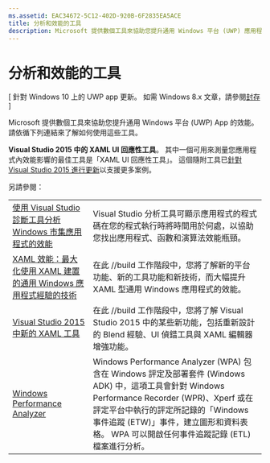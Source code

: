 ```yaml
---
ms.assetid: EAC34672-5C12-402D-920B-6F2835EA5ACE
title: 分析和效能的工具
description: Microsoft 提供數個工具來協助您提升通用 Windows 平台 (UWP) 應用程式的效能。
---
```

# 分析和效能的工具

\[ 針對 Windows 10 上的 UWP app 更新。 如需 Windows 8.x 文章，請參閱[封存](http://go.microsoft.com/fwlink/p/?linkid=619132) \]

Microsoft 提供數個工具來協助您提升通用 Windows 平台 (UWP) App 的效能。 請依循下列連結來了解如何使用這些工具。

**Visual Studio 2015 中的 XAML UI 回應性工具**。 其中一個可用來測量您應用程式內效能影響的最佳工具是「XAML UI 回應性工具」。 這個隨附工具已[針對 Visual Studio 2015 進行更新](http://blogs.msdn.com/b/wpf/archive/2015/01/14/new-ui-performance-analysis-tool-for-wpf-applications.aspx)以支援更多案例。

另請參閱：

|           |             |
|-----------|-------------|
| [使用 Visual Studio 診斷工具分析 Windows 市集應用程式的效能](https://msdn.microsoft.com/en-us/library/windows/apps/xaml/hh696636.aspx) | Visual Studio 分析工具可顯示應用程式的程式碼在您的程式執行時將時間用於何處，以協助您找出應用程式、函數和演算法效能瓶頸。 |
| [XAML 效能：最大化使用 XAML 建置的通用 Windows 應用程式經驗的技術](https://channel9.msdn.com/Events/Build/2015/3-698) | 在此 //build 工作階段中，您將了解新的平台功能、新的工具功能和新技術，而大幅提升 XAML 型通用 Windows 應用程式的效能。 |
| [Visual Studio 2015 中新的 XAML 工具](https://channel9.msdn.com/Events/Build/2015/2-697) | 在此 //build 工作階段中，您將了解 Visual Studio 2015 中的某些新功能，包括重新設計的 Blend 經驗、UI 偵錯工具與 XAML 編輯器增強功能。 |
| [Windows Performance Analyzer](https://msdn.microsoft.com/en-us/library/windows/apps/xaml/hh448170.aspx) | Windows Performance Analyzer (WPA) 包含在 Windows 評定及部署套件 (Windows ADK) 中，這項工具會針對 Windows Performance Recorder (WPR)、Xperf 或在評定平台中執行的評定所記錄的「Windows 事件追蹤 (ETW)」事件，建立圖形和資料表格。 WPA 可以開啟任何事件追蹤記錄 (ETL) 檔案進行分析。 |

 



<!--HONumber=Mar16_HO1-->


